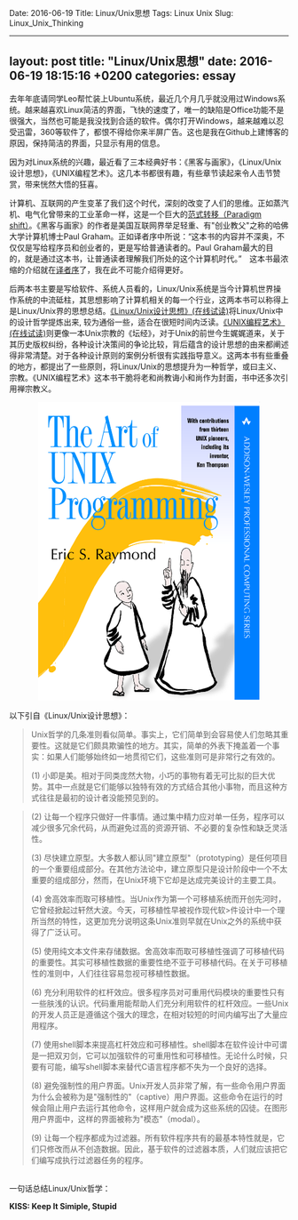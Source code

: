 Date: 2016-06-19
Title: Linux/Unix思想
Tags: Linux Unix
Slug: Linux_Unix_Thinking

---
layout: post
title:  "Linux/Unix思想"
date:   2016-06-19 18:15:16 +0200
categories: essay
---

去年年底请同学Leo帮忙装上Ubuntu系统，最近几个月几乎就没用过Windows系统。越来越喜欢Linux简洁的界面，飞快的速度了，唯一的缺陷是Office功能不是很强大，当然也可能是我没找到合适的软件。偶尔打开Windows，越来越难以忍受迅雷，360等软件了，都恨不得给你来半屏广告。这也是我在Github上建博客的原因，保持简洁的界面，只显示有用的信息。

因为对Linux系统的兴趣，最近看了三本经典好书：《黑客与画家》，《Linux/Unix设计思想》，《UNIX编程艺术》。这几本书都很有趣，有些章节读起来令人击节赞赏，带来恍然大悟的狂喜。

计算机、互联网的产生变革了我们这个时代，深刻的改变了人们的思维。正如蒸汽机、电气化曾带来的工业革命一样，这是一个巨大的[范式转移（Paradigm shift）](https://zh.wikipedia.org/zh-cn/典范转移)。《黑客与画家》的作者是美国互联网界举足轻重、有"创业教父"之称的哈佛大学计算机博士Paul Graham。正如译者序中所说：“这本书的内容并不深奥，不仅仅是写给程序员和创业者的，更是写给普通读者的。Paul Graham最大的目的，就是通过这本书，让普通读者理解我们所处的这个计算机时代。”　这本书最浓缩的介绍就在[译者序](http://www.ruanyifeng.com/blog/2011/04/on_hacker.html)了，我在此不可能介绍得更好。

后两本书主要是写给软件、系统人员看的，Linux/Unix系统是当今计算机世界操作系统的中流砥柱，其思想影响了计算机相关的每一个行业，这两本书可以称得上是Linux/Unix界的思想总结。[《Linux/Unix设计思想》(在线试读)](http://book.51cto.com/art/201204/327131.htm)将Linux/Unix中的设计哲学提炼出来, 较为通俗一些，适合在很短时间内泛读。[《UNIX编程艺术》(在线试读)](http://book.51cto.com/art/201012/239361.htm)则更像一本Unix宗教的《坛经》，对于Unix的前世今生娓娓道来，关于其历史版权纠纷，各种设计决策间的争论比较，背后蕴含的设计思想的由来都阐述得非常清楚。对于各种设计原则的案例分析很有实践指导意义。这两本书有些重叠的地方，都提出了一些原则，将Linux/Unix的思想提升为一种哲学，或曰主义、宗教。《UNIX编程艺术》这本书干脆将老和尚教诲小和尚作为封面，书中还多次引用禅宗教义。

<div style="text-align:center">
<img src="../images/Linux/TAOUP.png" width="400"  alt="TAOUP cover" />
</div>


以下引自《Linux/Unix设计思想》：

>Unix哲学的几条准则看似简单。事实上，它们简单到会容易使人们忽略其重要性。这就是它们颇具欺骗性的地方。其实，简单的外表下掩盖着一个事实：如果人们能够始终如一地贯彻它们，这些准则可是非常行之有效的。	
>
>(1) 小即是美。相对于同类庞然大物，小巧的事物有着无可比拟的巨大优势。其中一点就是它们能够以独特有效的方式结合其他小事物，而且这种方式往往是最初的设计者没能预见到的。

>(2) 让每一个程序只做好一件事情。通过集中精力应对单一任务，程序可以减少很多冗余代码，从而避免过高的资源开销、不必要的复杂性和缺乏灵活性。
>
>(3) 尽快建立原型。大多数人都认同"建立原型"（prototyping）是任何项目的一个重要组成部分。在其他方法论中，建立原型只是设计阶段中一个不太重要的组成部分，然而，在Unix环境下它却是达成完美设计的主要工具。
>
>(4) 舍高效率而取可移植性。当Unix作为第一个可移植系统而开创先河时，它曾经掀起过轩然大波。今天，可移植性早被视作现代软>件设计中一个理所当然的特性，这更加充分说明这条Unix准则早就在Unix之外的系统中获得了广泛认可。
>
>(5) 使用纯文本文件来存储数据。舍高效率而取可移植性强调了可移植代码的重要性。其实可移植性数据的重要性绝不亚于可移植代码。在关于可移植性的准则中，人们往往容易忽视可移植性数据。
>
>(6) 充分利用软件的杠杆效应。很多程序员对可重用代码模块的重要性只有一些肤浅的认识。代码重用能帮助人们充分利用软件的杠杆效应。一些Unix的开发人员正是遵循这个强大的理念，在相对较短的时间内编写出了大量应用程序。
>
>(7) 使用shell脚本来提高杠杆效应和可移植性。shell脚本在软件设计中可谓是一把双刃剑，它可以加强软件的可重用性和可移植性。无论什么时候，只要有可能，编写shell脚本来替代C语言程序都不失为一个良好的选择。
>
>(8) 避免强制性的用户界面。Unix开发人员非常了解，有一些命令用户界面为什么会被称为是"强制性的"（captive）用户界面。这些命令在运行的时候会阻止用户去运行其他命令，这样用户就会成为这些系统的囚徒。在图形用户界面中，这样的界面被称为"模态"（modal）。
>
>(9) 让每一个程序都成为过滤器。所有软件程序共有的最基本特性就是，它们只修改而从不创造数据。因此，基于软件的过滤器本质，人们就应该把它们编写成执行过滤器任务的程序。
 
<br>
一句话总结Linux/Unix哲学： 

**KISS: Keep It Simiple, Stupid**

